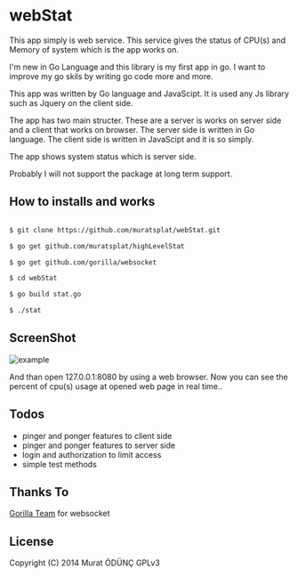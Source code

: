 webStat
=============

This app simply is web service. This service gives the status of CPU(s) and Memory of system which is the app works on.


I'm new in Go Language and this library is my first app in go. I want to improve my go skils by writing go code more and more.

This app was written by Go language and JavaScipt. It is used any Js library such as Jquery on the client side. 

The app has two main structer. These are a server is works on server side  and a client that works on browser. The server side is written in Go language. The client side is written in JavaScipt  and it is so simply.

The app shows system status which is server side.

Probably I will not support the package at long term support.

How to installs and works
------------

```sh

$ git clone https://github.com/muratsplat/webStat.git

$ go get github.com/muratsplat/highLevelStat

$ go get github.com/gorilla/websocket

$ cd webStat

$ go build stat.go

$ ./stat

```
ScreenShot
----------
![example](https://github.com/muratsplat/webStat/blob/master/screenshots/webstat.gif)

And than open 127.0.0.1:8080 by using a web browser. Now you can see the percent of cpu(s) usage at opened web page in real time..

Todos
----
* pinger and ponger features to client side
* pinger and ponger features to server side
* login and authorization to limit access
* simple test methods

Thanks To
---------
[Gorilla Team](https://github.com/gorilla/websocket) for websocket

License
--------
Copyright (C) 2014 Murat ÖDÜNÇ  GPLv3

